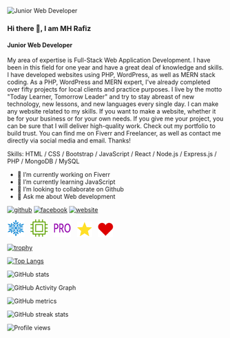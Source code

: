 ![Junior Web Developer](https://scontent.fdac13-1.fna.fbcdn.net/v/t1.6435-9/210089687_107912284883447_4930012081451353393_n.jpg?_nc_cat=103&ccb=1-5&_nc_sid=09cbfe&_nc_ohc=piQM9bcHsUAAX_cmNIf&_nc_ht=scontent.fdac13-1.fna&oh=b1a9986e18a17a750576e703b93a14a7&oe=619E1C30)

### Hi there 👋, I am MH Rafiz
#### Junior Web Developer

My area of expertise is Full-Stack Web Application Development. I have been in this field for one year and have a great deal of knowledge and skills. I have developed websites using PHP, WordPress, as well as MERN stack coding. As a PHP, WordPress and MERN expert, I've already completed over fifty projects for local clients and practice purposes. I live by the motto "Today Learner, Tomorrow Leader" and try to stay abreast of new technology, new lessons, and new languages every single day. I can make any website related to my skills. If you want to make a website, whether it be for your business or for your own needs. If you give me your project, you can be sure that I will deliver high-quality work. Check out my portfolio to build trust. You can find me on Fiverr and Freelancer, as well as contact me directly via social media and email. Thanks!

Skills: HTML / CSS / Bootstrap / JavaScript / React / Node.js / Express.js / PHP / MongoDB / MySQL

- 🔭 I’m currently working on Fiverr 
- 🌱 I’m currently learning JavaScript 
- 👯 I’m looking to collaborate on Github 
- 💬 Ask me about Web development 


[<img src='https://cdn.jsdelivr.net/npm/simple-icons@3.0.1/icons/github.svg' alt='github' height='40'>](https://github.com/MHRafix)  [<img src='https://cdn.jsdelivr.net/npm/simple-icons@3.0.1/icons/facebook.svg' alt='facebook' height='40'>](https://www.facebook.com/profile.php?id=100069940274273)  [<img src='https://cdn.jsdelivr.net/npm/simple-icons@3.0.1/icons/icloud.svg' alt='website' height='40'>](https://rafix.netlify.app/)  

<a href='https://archiveprogram.github.com/'><img src='https://raw.githubusercontent.com/acervenky/animated-github-badges/master/assets/acbadge.gif' width='40' height='40'></a> <a href='https://docs.github.com/en/developers'><img src='https://raw.githubusercontent.com/acervenky/animated-github-badges/master/assets/devbadge.gif' width='40' height='40'></a> <a href='https://github.com/pricing'><img src='https://raw.githubusercontent.com/acervenky/animated-github-badges/master/assets/pro.gif' width='40' height='40'></a> <a href='https://stars.github.com/'><img src='https://raw.githubusercontent.com/acervenky/animated-github-badges/master/assets/starbadge.gif' width='35' height='35'></a> <a href='https://docs.github.com/en/github/supporting-the-open-source-community-with-github-sponsors'><img src='https://raw.githubusercontent.com/acervenky/animated-github-badges/master/assets/sponsorbadge.gif' width='35' height='35'></a> 

[![trophy](https://github-profile-trophy.vercel.app/?username=MHRafix)](https://github.com/ryo-ma/github-profile-trophy)

[![Top Langs](https://github-readme-stats.vercel.app/api/top-langs/?username=MHRafix)](https://github.com/anuraghazra/github-readme-stats)

![GitHub stats](https://github-readme-stats.vercel.app/api?username=MHRafix&show_icons=true&count_private=true)  

![GitHub Activity Graph](https://activity-graph.herokuapp.com/graph?username=MHRafix)  

![GitHub metrics](https://metrics.lecoq.io/MHRafix)  

![GitHub streak stats](https://github-readme-streak-stats.herokuapp.com/?user=MHRafix)  

![Profile views](https://gpvc.arturio.dev/MHRafix)  

